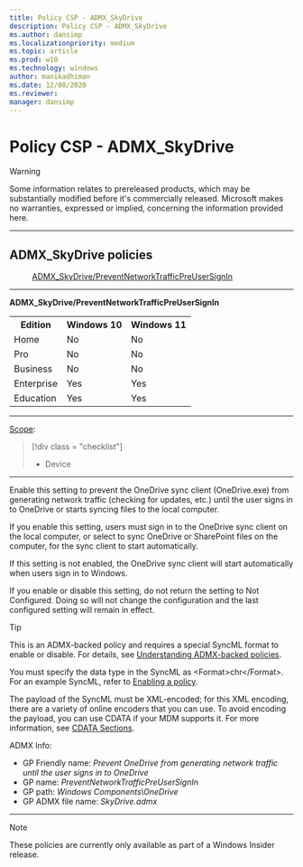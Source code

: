 ```yaml
---
title: Policy CSP - ADMX_SkyDrive
description: Policy CSP - ADMX_SkyDrive
ms.author: dansimp
ms.localizationpriority: medium
ms.topic: article
ms.prod: w10
ms.technology: windows
author: manikadhiman
ms.date: 12/08/2020
ms.reviewer: 
manager: dansimp
---
```


# Policy CSP - ADMX_SkyDrive
> [!WARNING]
> Some information relates to prereleased products, which may be substantially modified before it's commercially released. Microsoft makes no warranties, expressed or implied, concerning the information provided here.

<hr/>

<!--Policies-->
## ADMX_SkyDrive policies  

<dl>
  <dd>
    <a href="#admx-skydrive-preventnetworktrafficpreusersignin">ADMX_SkyDrive/PreventNetworkTrafficPreUserSignIn</a>
  </dd>
</dl>


<hr/>

<!--Policy-->
<a href="" id="admx-skydrive-preventnetworktrafficpreusersignin"></a>**ADMX_SkyDrive/PreventNetworkTrafficPreUserSignIn**  

<!--SupportedSKUs-->
<table>
<tr>
    <th>Edition</th>
    <th>Windows 10</th>
    <th>Windows 11</th> 
</tr>
<tr>
    <td>Home</td>
    <td>No</td>
    <td>No</td>
</tr>
<tr>
    <td>Pro</td>
    <td>No</td>
    <td>No</td>
</tr>
<tr>
    <td>Business</td>
    <td>No</td>
    <td>No</td>
</tr>
<tr>
    <td>Enterprise</td>
    <td>Yes</td>
    <td>Yes</td>
</tr>
<tr>
    <td>Education</td>
    <td>Yes</td>
    <td>Yes</td>
</tr>
</table>

<!--/SupportedSKUs-->
<hr/>

<!--Scope-->
[Scope](./policy-configuration-service-provider.md#policy-scope):

> [!div class = "checklist"]
> * Device

<hr/>

<!--/Scope-->
<!--Description-->
Enable this setting to prevent the OneDrive sync client (OneDrive.exe) from generating network traffic (checking for updates, etc.) until the user signs in to OneDrive or starts syncing files to the local computer.

If you enable this setting, users must sign in to the OneDrive sync client on the local computer, or select to sync OneDrive or SharePoint files on the computer, for the sync client to start automatically.

If this setting is not enabled, the OneDrive sync client will start automatically when users sign in to Windows.

If you enable or disable this setting, do not return the setting to Not Configured. Doing so will not change the configuration and the last configured setting will remain in effect.

<!--/Description-->
> [!TIP]
> This is an ADMX-backed policy and requires a special SyncML format to enable or disable. For details, see [Understanding ADMX-backed policies](./understanding-admx-backed-policies.md).
> 
> You must specify the data type in the SyncML as &lt;Format&gt;chr&lt;/Format&gt;. For an example SyncML, refer to [Enabling a policy](./understanding-admx-backed-policies.md#enabling-a-policy).
> 
> The payload of the SyncML must be XML-encoded; for this XML encoding, there are a variety of online encoders that you can use. To avoid encoding the payload, you can use CDATA if your MDM supports it. For more information, see [CDATA Sections](http://www.w3.org/TR/REC-xml/#sec-cdata-sect).

<!--ADMXBacked-->
ADMX Info:  
-   GP Friendly name: *Prevent OneDrive from generating network traffic until the user signs in to OneDrive*
-   GP name: *PreventNetworkTrafficPreUserSignIn*
-   GP path: *Windows Components\OneDrive*
-   GP ADMX file name: *SkyDrive.admx*

<!--/ADMXBacked-->
<!--/Policy-->
<hr/>

> [!NOTE]
> These policies are currently only available as part of a Windows Insider release.

<!--/Policies-->

